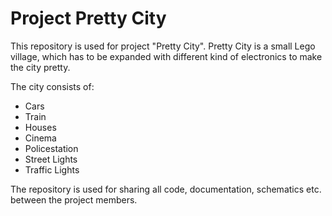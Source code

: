 Project Pretty City
===================
This repository is used for project "Pretty City". Pretty City is a small Lego village, which has to be expanded with different kind of electronics to make the city pretty.

The city consists of:
* Cars
* Train
* Houses
* Cinema
* Policestation
* Street Lights
* Traffic Lights

The repository is used for sharing all code, documentation, schematics etc. between the project members. 
